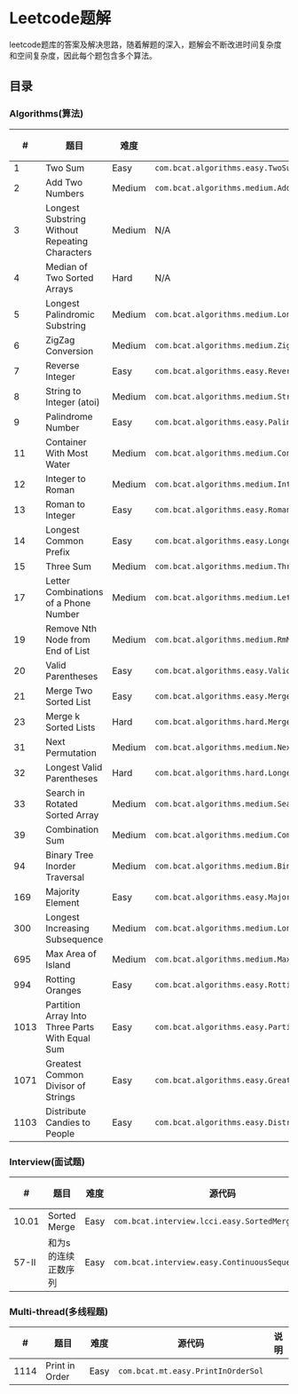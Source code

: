 # Leetcode题解

leetcode题库的答案及解决思路，随着解题的深入，题解会不断改进时间复杂度和空间复杂度，因此每个题包含多个算法。

## 目录

### Algorithms(算法)

|   #   |      题目     |  难度 |     源代码       |     说明     |  
|-------|---------------|------|-----------------|--------------|
|1  | Two Sum | Easy | ```com.bcat.algorithms.easy.TwoSumSol``` |  |
|2  | Add Two Numbers | Medium | ```com.bcat.algorithms.medium.AddTwoNumbersSol```|  |
|3  | Longest Substring Without Repeating Characters | Medium | N/A |  |
|4  | Median of Two Sorted Arrays | Hard | N/A |  |
|5  | Longest Palindromic Substring | Medium | ```com.bcat.algorithms.medium.LongestPalindromSol```|  |  
|6  | ZigZag Conversion | Medium | ```com.bcat.algorithms.medium.ZigZagConversionSol```|  |
|7  | Reverse Integer   | Easy |```com.bcat.algorithms.easy.ReverseIntegerSol```|  |  
|8  |String to Integer (atoi) | Medium | ```com.bcat.algorithms.medium.StringToIntegerSol```|  |  
|9  | Palindrome Number | Easy | ```com.bcat.algorithms.easy.PalindromNumberSol```|  |  
|11 | Container With Most Water | Medium | ```com.bcat.algorithms.medium.ContainerWithMostWaterSol``` |  |
|12 | Integer to Roman | Medium | ```com.bcat.algorithms.medium.Int2RomanSol```|  |
|13 | Roman to Integer | Easy | ```com.bcat.algorithms.easy.Roman2IntSol``` |  |
|14 | Longest Common Prefix | Easy | ```com.bcat.algorithms.easy.LongestCommonPrefixSol``` |  |  
|15 | Three Sum | Medium | ```com.bcat.algorithms.medium.ThreeSumSol``` |  |
|17 | Letter Combinations of a Phone Number | Medium | ```com.bcat.algorithms.medium.LetterCombinationsOfaPhoneNumberSol``` |  |
|19 | Remove Nth Node from End of List | Medium | ```com.bcat.algorithms.medium.RmNthNodeFromEndOfListSol``` |  |  
|20 | Valid Parentheses | Easy | ```com.bcat.algorithms.easy.ValidParenthesesSol``` |  |
|21 | Merge Two Sorted List | Easy | ```com.bcat.algorithms.easy.MergeTwoSortedListsSol``` |  |
|23 | Merge k Sorted Lists | Hard |   ```com.bcat.algorithms.hard.MergekSortedListsSol``` |  |  
|31 | Next Permutation | Medium | ```com.bcat.algorithms.medium.NextPermutationSol``` |  |
|32 | Longest Valid Parentheses | Hard | ```com.bcat.algorithms.hard.LongestValidParenthesesSol``` |  |  
|33 | Search in Rotated Sorted Array | Medium | ```com.bcat.algorithms.medium.SearchInRotatedSortedArraySol``` |  |
|39 | Combination Sum | Medium | ```com.bcat.algorithms.medium.CombinationSumSol``` |  |  
|94 | Binary Tree Inorder Traversal | Medium | ```com.bcat.algorithms.medium.BinaryTreeInorderTraversalSol``` |  |  
|169 | Majority Element | Easy | ```com.bcat.algorithms.easy.MajorityElementSol``` |  |  
|300 | Longest Increasing Subsequence | Medium | ```com.bcat.algorithms.medium.LongestIncreasingSubsequenceSol``` |  |  
|695 | Max Area of Island | Medium | ```com.bcat.algorithms.medium.MaxAreaOfIslandSol``` |  |  
|994 | Rotting Oranges | Easy | ```com.bcat.algorithms.easy.RottingOrangesSol``` |  |
|1013 | Partition Array Into Three Parts With Equal Sum | Easy | ```com.bcat.algorithms.easy.PartitionArrayIntoThreePartsWithEqualSumSol``` |  |
|1071 | Greatest Common Divisor of Strings | Easy | ```com.bcat.algorithms.easy.GreatestCommonDivisorOfStringsSol``` |  |  
|1103 | Distribute Candies to People | Easy | ```com.bcat.algorithms.easy.DistributeCandies2PeopleSol``` |  |
  

### Interview(面试题)  

|   #   |      题目     |  难度 |     源代码       |     说明     |  
|-------|---------------|------|-----------------|--------------|
|10.01 | Sorted Merge | Easy | ```com.bcat.interview.lcci.easy.SortedMergeSol``` |  |
|57-II | 和为s的连续正数序列 | Easy | ```com.bcat.interview.easy.ContinuousSequenceSumSol``` |  |

### Multi-thread(多线程题)  

|   #   |      题目     |  难度 |     源代码       |     说明     |  
|-------|---------------|------|-----------------|--------------|  
| 1114 | Print in Order | Easy | ```com.bcat.mt.easy.PrintInOrderSol``` |  |  
